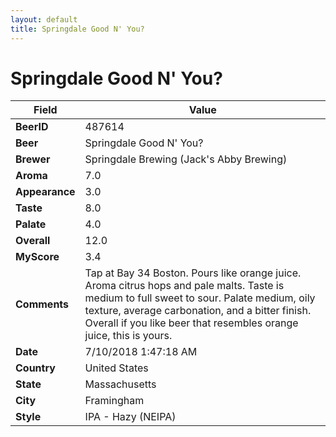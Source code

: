 ```yaml
---
layout: default
title: Springdale Good N' You?
---
```


# Springdale Good N' You?

| Field         | Value     |
|---------------|-----------|
| **BeerID** | 487614 |
| **Beer** | Springdale Good N' You? |
| **Brewer** | Springdale Brewing (Jack&#39;s Abby Brewing) |
| **Aroma** | 7.0 |
| **Appearance** | 3.0 |
| **Taste** | 8.0 |
| **Palate** | 4.0 |
| **Overall** | 12.0 |
| **MyScore** | 3.4 |
| **Comments** | Tap at Bay 34 Boston. Pours like orange juice. Aroma citrus hops and pale malts. Taste is medium to full sweet to sour. Palate medium, oily texture, average carbonation, and a bitter finish. Overall if you like beer that resembles orange juice, this is yours. |
| **Date** | 7/10/2018 1:47:18 AM |
| **Country** | United States |
| **State** | Massachusetts |
| **City** | Framingham |
| **Style** | IPA - Hazy (NEIPA) |
